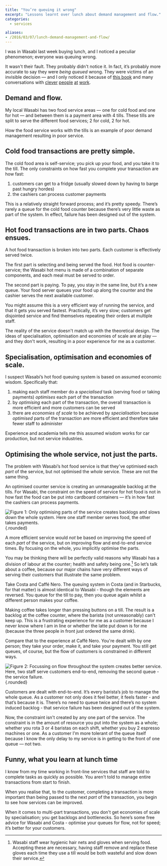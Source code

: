 ```yaml
---
title: "You’re queuing it wrong"
excerpt: "Lessons learnt over lunch about demand management and flow."
categories:
  - services

aliases:
- /2016/03/07/lunch-demand-management-and-flow/
---
```


I was in Wasabi last week buying lunch, and I noticed a peculiar phenomenon; everyone was queuing wrong.

It wasn't their fault. They probably didn't notice it. In fact, it’s probably more accurate to say they were *being queued* wrong. They were victims of an invisible decision — and I only noticed it because of [this book](http://www.amazon.co.uk/Whitehall-Effect-Became-Public-Services-ebook/dp/B00P947JU6/) and many conversations with [clever](https://twitter.com/louisedowne) [people](https://www.twitter.com/janethughes) [at](https://www.twitter.com/cjwferguson) [work](https://twitter.com/fitzsimple).

## Demand and flow.

My local Wasabi has two food service areas — one for cold food and one for hot — and between them is a payment area with 4 tills. These tills are split to serve the different food services; 2 for cold, 2 for hot.

How the food service works with the tills is an example of poor demand management resulting in poor service.

## Cold food transactions are pretty simple.

The cold food area is self-service; you pick up your food, and you take it to the till. The only constraints on how fast you complete your transaction are how fast:

1. customers can get to a fridge (usually slowed down by having to barge past hungry hordes)
2. the cashiers can process customer payments

This is a relatively straight forward process; and it’s pretty speedy. There’s rarely a queue for the cold food counter because there’s very little waste as part of the system. In effect,  failure has been designed out of the system.

## Hot food transactions are in two parts. Chaos ensues.

A hot food transaction is broken into two parts. Each customer is effectively served twice.

The first part is selecting and being served the food. Hot food is counter-service; the Wasabi hot menu is made of a combination of separate components, and each meal must be served to order.

The second part is paying. To pay, you stay in the same line, but it’s a new queue. Your food server queues your food up along the counter and the cashier serves the next available customer.

You might assume this is a very efficient way of running the service, and that it gets you served fastest. Practically, it’s very slow; customers get disjointed service and find themselves repeating their orders at multiple staff.

The reality of the service doesn't match up with the theoretical design. The ideas of specialisation, optimisation and economies of scale are at play — and they don't work, resulting in a poor experience for me as a customer.

## Specialisation, optimisation and economies of scale.

I suspect Wasabi’s hot food queuing system is based on assumed economic wisdom. Specifically that:

1. making each staff member do a *specialised* task (serving food or taking payments) *optimises* each part of the transaction
2. by *optimising* each part of the transaction, the overall transaction is more efficient and more customers can be served
3. there are *economies of scale* to be achieved by *specialisation* because *optimised* parts of the transaction are more efficient and therefore take fewer staff to administer

Experience and academia tells me this assumed wisdom works for car production, but not service industries.

## Optimising the whole service, not just the parts.

The problem with Wasabi’s hot food service is that they've optimised each *part* of the service, but not optimised the *whole* service. These are not the same thing.

An optimised counter service is creating an unmanageable backlog at the tills. For Wasabi, the constraint on the speed of service for hot food is not in how fast the food can be put into cardboard containers — it’s in how fast the cashiers can process payments.

![***Figure 1:** Only optimising parts of the service creates backlogs and slows down the whole system. Here one staff member serves food, the other takes payments.*](/assets/images/posts/2016/03/07/lunch-demand-management-and-flow/QueuingItWrong.gif "Image: Customers are served faster at the food counter than they are at the tills; this creates a backlog at the tills and slows down service at the food counter."){.rounded}

A more efficient service would *not* be based on improving the speed of each *part* of the service, but on improving flow and end-to-end service times. By focusing on the whole, you implicitly optimise the parts.

You may be thinking there will be perfectly valid reasons why Wasabi has a division of labour at the counter; health and safety being one.[^1] So let’s talk about a coffee, because our major chains have very different ways of serving their customers that illustrate the same problem.

Take Costa and Caffé Nero. The queuing system in Costa (and in Starbucks, for that matter) is almost identical to Wasabi - though the elements are reversed. You queue for the till to pay, then you queue again whilst a different person makes your coffee.

Making coffee takes longer than pressing buttons on a till. The result is a backlog at the coffee counter, where the barista (not unreasonably) can't keep up. This is a frustrating experience for me as a customer because I never know where I am in line or whether the latte put down is for me (because the three people in front just ordered the same drink).

Compare that to the experience at Caffé Nero. You're dealt with by one person; they take your order, make it, and take your payment. You still get queues, of course, but the flow of customers is constrained in different ways.

![***Figure 2:** Focussing on flow throughout the system creates better service. Here, two staff serve customers end-to-end, removing the second queue - the service failure.*](/assets/images/posts/2016/03/07/lunch-demand-management-and-flow/QueuingItRight.gif "Image: Customers are served by one member of staff all the way through their transaction. The queue is dealt with faster under the same constraints as before because the service failure (i.e. the second queue) is designed out of the system."){.rounded}

Customers are dealt with end-to-end. It’s every barista’s job to manage the whole queue. As a customer not only does it feel better, it feels faster - and that’s because it is. There’s no need to queue twice and there’s no system induced backlog - that service failure has been designed out of the system.

Now, the constraint isn't created by any one part of the service. The constraint is in the amount of resource you put into the system as a whole; whether you rota 3 or 4 baristas on each shift, whether you buy 2 espresso machines or one. As a customer I'm more tolerant of the queue itself because I know the only delay to my service is in getting to the front of one queue — not two.

## Funny, what you learn at lunch time

I know from my time working in front-line services that staff are told to complete tasks as quickly as possible. You aren't told to manage entire transactions from start to finish.

When you realise that, to the customer, completing a transaction is more important than being passed to the next *part* of the transaction, you begin to see how services can be improved.

When it comes to multi-part transactions, you don't get economies of scale by specialisation; you get backlogs and bottlenecks. So here’s some free advice for Wasabi and Costa - optimise your queues for flow, not for speed; it’s better for your customers.

[^1]: Wasabi staff wear hygienic hair nets and gloves when serving food. Accepting these are necessary, having staff remove and replace these gloves each time they use a till would be both wasteful and slow down their service.